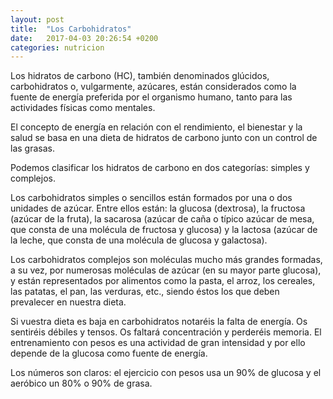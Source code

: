 ```yaml
---
layout: post
title:  "Los Carbohidratos"
date:   2017-04-03 20:26:54 +0200
categories: nutricion
---
```

Los hidratos de carbono (HC), también denominados glúcidos, carbohidratos o, vulgarmente, 
azúcares, están considerados como la fuente de energía preferida por el organismo humano, 
tanto para las actividades físicas como mentales.

El concepto de energía en relación con el rendimiento, el bienestar y la salud se basa en 
una dieta de hidratos de carbono junto con un control de las grasas.

Podemos clasificar los hidratos de carbono en dos categorías: simples y complejos.

Los carbohidratos simples o sencillos están formados por una o dos unidades de azúcar. Entre 
ellos están: la glucosa (dextrosa), la fructosa (azúcar de la fruta), la sacarosa (azúcar de 
caña o típico azúcar de mesa, que consta de una molécula de fructosa y glucosa) y la lactosa 
(azúcar de la leche, que consta de una molécula de glucosa y galactosa).

Los carbohidratos complejos son moléculas mucho más grandes formadas, a su vez, por numerosas 
moléculas de azúcar (en su mayor parte glucosa), y están representados por alimentos como la pasta, 
el arroz, los cereales, las patatas, el pan, las verduras, etc., siendo éstos los que deben 
prevalecer en nuestra dieta.

Si vuestra dieta es baja en carbohidratos notaréis la falta de energía. Os sentiréis débiles y 
tensos. Os faltará concentración y perderéis memoria. El entrenamiento con pesos es una actividad 
de gran intensidad y por ello depende de la glucosa como fuente de energía.

Los números son claros: el ejercicio con pesos usa un 90% de glucosa y el aeróbico un 80% o 90% de grasa. 
